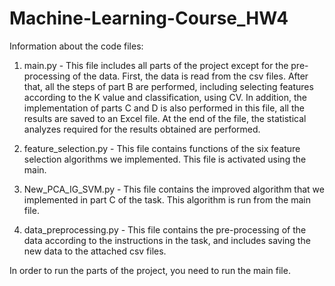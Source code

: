 # Machine-Learning-Course_HW4
Information about the code files:
1. main.py - This file includes all parts of the project except for the pre-processing of the data. 
	First, the data is read from the csv files. After that, all the steps of part B are performed, including selecting features according to the K value and classification, using CV. 
	In addition, the implementation of parts C and D is also performed in this file, all the results are saved to an Excel file.
	At the end of the file, the statistical analyzes required for the results obtained are performed.

2. feature_selection.py - This file contains functions of the six feature selection algorithms we implemented. 
			This file is activated using the main.

3. New_PCA_IG_SVM.py - This file contains the improved algorithm that we implemented in part C of the task. 
			This algorithm is run from the main file.

4. data_preprocessing.py - This file contains the pre-processing of the data according to the instructions in the task,
 			and includes saving the new data to the attached csv files.

In order to run the parts of the project, you need to run the main file.
